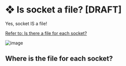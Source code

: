 # ❖ Is socket a file? [DRAFT]

Yes, socket IS a file!

[Refer to: Is there a file for each socket?](https://unix.stackexchange.com/questions/116563/is-there-a-file-for-each-socket?answertab=votes#tab-top)

![image](https://user-images.githubusercontent.com/14041622/50431586-ecdef800-0906-11e9-9304-3b836b593efa.png)

## Where is the file for each socket?
